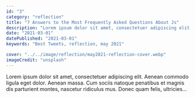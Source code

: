 ```yaml
---
id: "3"
category: "reflection"
title: "7 Answers to the Most Frequently Asked Questions About Js"
description: "Lorem ipsum dolor sit amet, consectetuer adipiscing elit. Aenean commodo ligula eget dolor."
date: "2021-03-01"
datePublished: "2021-03-01"
keywords: "Best Tweets, reflection, may 2021"

cover: "../../image/reflection/may2021-reflection-cover.webp"
imageCredit: "unsplash"
---
```


Lorem ipsum dolor sit amet, consectetuer adipiscing elit. Aenean commodo ligula eget dolor. Aenean massa. Cum sociis natoque penatibus et magnis dis parturient montes, nascetur ridiculus mus. Donec quam felis, ultricies...

